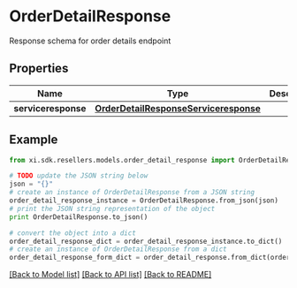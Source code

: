 # OrderDetailResponse

Response schema for order details endpoint

## Properties

Name | Type | Description | Notes
------------ | ------------- | ------------- | -------------
**serviceresponse** | [**OrderDetailResponseServiceresponse**](OrderDetailResponseServiceresponse.md) |  | [optional] 

## Example

```python
from xi.sdk.resellers.models.order_detail_response import OrderDetailResponse

# TODO update the JSON string below
json = "{}"
# create an instance of OrderDetailResponse from a JSON string
order_detail_response_instance = OrderDetailResponse.from_json(json)
# print the JSON string representation of the object
print OrderDetailResponse.to_json()

# convert the object into a dict
order_detail_response_dict = order_detail_response_instance.to_dict()
# create an instance of OrderDetailResponse from a dict
order_detail_response_form_dict = order_detail_response.from_dict(order_detail_response_dict)
```
[[Back to Model list]](../README.md#documentation-for-models) [[Back to API list]](../README.md#documentation-for-api-endpoints) [[Back to README]](../README.md)


